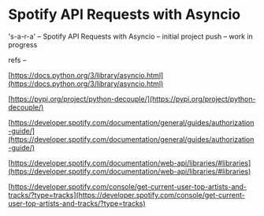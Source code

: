 # Spotify API Requests with Asyncio
 
 
's-a-r-a' – Spotify API Requests with Asyncio – initial project push – work in progress

refs –

[https://docs.python.org/3/library/asyncio.html](https://docs.python.org/3/library/asyncio.html)

[https://pypi.org/project/python-decouple/](https://pypi.org/project/python-decouple/)

[https://developer.spotify.com/documentation/general/guides/authorization-guide/](https://developer.spotify.com/documentation/general/guides/authorization-guide/)

[https://developer.spotify.com/documentation/web-api/libraries/#libraries](https://developer.spotify.com/documentation/web-api/libraries/#libraries)

[https://developer.spotify.com/console/get-current-user-top-artists-and-tracks/?type=tracks](https://developer.spotify.com/console/get-current-user-top-artists-and-tracks/?type=tracks)


